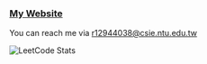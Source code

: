 <!--
**x90613/x90613** is a ✨ _special_ ✨ repository because its `README.md` (this file) appears on your GitHub profile.

Here are some ideas to get you started:

- 🔭 I’m currently working on ...
- 🌱 I’m currently learning ...
- 👯 I’m looking to collaborate on ...
- 🤔 I’m looking for help with ...
- 💬 Ask me about ...
- 📫 How to reach me: ...
- 😄 Pronouns: ...
- ⚡ Fun fact: ...
-->
### [My Website](https://x90613-github-io.vercel.app/)
You can reach me via [r12944038@csie.ntu.edu.tw](mailto:r12944038@csie.ntu.edu.tw)

![LeetCode Stats](https://leetcard.jacoblin.cool/HarryLord?theme=dark&font=NTR&ext=heatmap)
